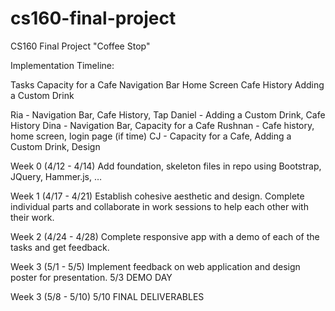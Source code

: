 # cs160-final-project
CS160 Final Project "Coffee Stop"


Implementation Timeline:

Tasks
Capacity for a Cafe
Navigation Bar
Home Screen
Cafe History
Adding a Custom Drink

Ria - Navigation Bar, Cafe History, Tap
Daniel -  Adding a Custom Drink, Cafe History
Dina - Navigation Bar, Capacity for a Cafe
Rushnan - Cafe history, home screen, login page (if time)
CJ - Capacity for a Cafe, Adding a Custom Drink, Design

Week 0 (4/12 - 4/14)
Add foundation, skeleton files in repo using Bootstrap, JQuery, Hammer.js, …

Week 1 (4/17 - 4/21)
Establish cohesive aesthetic and design. Complete individual parts and collaborate in work sessions to help each other with their work.

Week 2 (4/24 - 4/28)
Complete responsive app with a demo of each of the tasks and get feedback.

Week 3 (5/1 - 5/5)
Implement feedback on web application and design poster for presentation.
5/3 DEMO DAY

Week 3 (5/8 - 5/10)
5/10 FINAL DELIVERABLES
